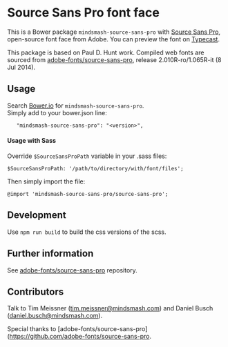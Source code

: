 # Source Sans Pro font face

This is a Bower package `mindsmash-source-sans-pro` with [Source Sans Pro](http://store1.adobe.com/cfusion/store/html/index.cfm?store=OLS-US&event=displayFontPackage&code=1959), open-source font face from Adobe. You can preview the font on [Typecast](http://typecast.com/preview/google/Source%20Sans%20Pro).

This package is based on Paul D. Hunt work. Compiled web fonts are sourced from [adobe-fonts/source-sans-pro](https://github.com/adobe-fonts/source-sans-pro), release 2.010R-ro/1.065R-it (8 Jul 2014).

## Usage

Search [Bower.io]() for `mindsmash-source-sans-pro`.  
Simply add to your bower.json line:  
```
   "mindsmash-source-sans-pro": "<version>",
```

#### Usage with Sass

Override `$SourceSansProPath` variable in your .sass files:  
```
$SourceSansProPath: '/path/to/directory/with/font/files';
```

Then simply import the file:  
```
@import 'mindsmash-source-sans-pro/source-sans-pro';
```

## Development

Use `npm run build` to build the css versions of the scss. 

## Further information

See [adobe-fonts/source-sans-pro](https://github.com/adobe-fonts/source-sans-pro) repository.

## Contributors

Talk to Tim Meissner (tim.meissner@mindsmash.com) and Daniel Busch (daniel.busch@mindsmash.com).

Special thanks to [adobe-fonts/source-sans-pro](https://github.com/adobe-fonts/source-sans-pro.